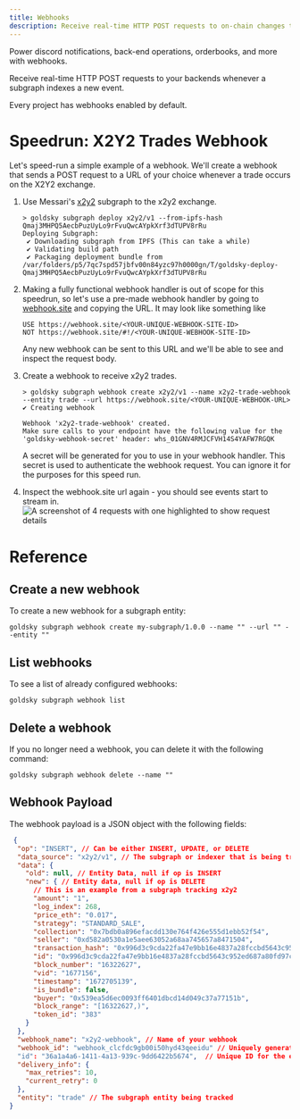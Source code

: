 ```yaml
---
title: Webhooks
description: Receive real-time HTTP POST requests to on-chain changes to your subgraphs.
---
```


Power discord notifications, back-end operations, orderbooks, and more with webhooks.

Receive real-time HTTP POST requests to your backends whenever a subgraph indexes a new event.

Every project has webhooks enabled by default.

# Speedrun: X2Y2 Trades Webhook

Let's speed-run a simple example of a webhook. We'll create a webhook that sends a POST request to a URL of your choice whenever a trade occurs on the X2Y2 exchange.

1. Use Messari's [x2y2](https://thegraph.com/hosted-service/subgraph/messari/x2y2-ethereum) subgraph to the x2y2 exchange.

   ```shell
   > goldsky subgraph deploy x2y2/v1 --from-ipfs-hash Qmaj3MHPQ5AecbPuzUyLo9rFvuQwcAYpkXrf3dTUPV8rRu
   Deploying Subgraph:
    ✔ Downloading subgraph from IPFS (This can take a while)
    ✔ Validating build path
    ✔ Packaging deployment bundle from /var/folders/p5/7qc7spd57jbfv00n84yzc97h0000gn/T/goldsky-deploy-Qmaj3MHPQ5AecbPuzUyLo9rFvuQwcAYpkXrf3dTUPV8rRu
   ```

2. Making a fully functional webhook handler is out of scope for this speedrun, so let's use a pre-made webhook handler by going to [webhook.site](https://webhook.site) and copying the URL.
   It may look like something like

   ```shell
   USE https://webhook.site/<YOUR-UNIQUE-WEBHOOK-SITE-ID>
   NOT https://webhook.site/#!/<YOUR-UNIQUE-WEBHOOK-SITE-ID>
   ```

   Any new webhook can be sent to this URL and we'll be able to see and inspect the request body.

3. Create a webhook to receive x2y2 trades.

   ```shell
   > goldsky subgraph webhook create x2y2/v1 --name x2y2-trade-webhook --entity trade --url https://webhook.site/<YOUR-UNIQUE-WEBHOOK-URL>
   ✔ Creating webhook

   Webhook 'x2y2-trade-webhook' created.
   Make sure calls to your endpoint have the following value for the 'goldsky-webhook-secret' header: whs_01GNV4RMJCFVH14S4YAFW7RGQK
   ```

   A secret will be generated for you to use in your webhook handler. This secret is used to authenticate the webhook request. You can ignore it for the purposes for this speed run.

4. Inspect the webhook.site url again - you should see events start to stream in.
   ![A screenshot of 4 requests with one highlighted to show request details](/images/docs/mirror/webhook-example.png)

# Reference

## Create a new webhook

To create a new webhook for a subgraph entity:

```shell
goldsky subgraph webhook create my-subgraph/1.0.0 --name "" --url "" --entity ""
```

## List webhooks

To see a list of already configured webhooks:

```shell
goldsky subgraph webhook list
```

## Delete a webhook

If you no longer need a webhook, you can delete it with the following command:

```shell
goldsky subgraph webhook delete --name ""
```

## Webhook Payload

The webhook payload is a JSON object with the following fields:

```json
 {
  "op": "INSERT", // Can be either INSERT, UPDATE, or DELETE
  "data_source": "x2y2/v1", // The subgraph or indexer that is being tracked
  "data": {
    "old": null, // Entity Data, null if op is INSERT
    "new": { // Entity data, null if op is DELETE
      // This is an example from a subgraph tracking x2y2
      "amount": "1",
      "log_index": 268,
      "price_eth": "0.017",
      "strategy": "STANDARD_SALE",
      "collection": "0x7bdb0a896efacdd130e764f426e555d1ebb52f54",
      "seller": "0xd582a0530a1e5aee63052a68aa745657a8471504",
      "transaction_hash": "0x996d3c9cda22fa47e9bb16e4837a28fccbd5643c952ed687a80fd97ceafb69c6",
      "id": "0x996d3c9cda22fa47e9bb16e4837a28fccbd5643c952ed687a80fd97ceafb69c6-268",
      "block_number": "16322627",
      "vid": "1677156",
      "timestamp": "1672705139",
      "is_bundle": false,
      "buyer": "0x539ea5d6ec0093ff6401dbcd14d049c37a77151b",
      "block_range": "[16322627,)",
      "token_id": "383"
    }
  },
  "webhook_name": "x2y2-webhook", // Name of your webhook
  "webhook_id": "webhook_clcfdc9gb00i50hyd43qeeidu" // Uniquely generated ID for the webhook
  "id": "36a1a4a6-1411-4a13-939c-9dd6422b5674",  // Unique ID for the event
  "delivery_info": {
    "max_retries": 10,
    "current_retry": 0
  },
  "entity": "trade" // The subgraph entity being tracked
}
```
